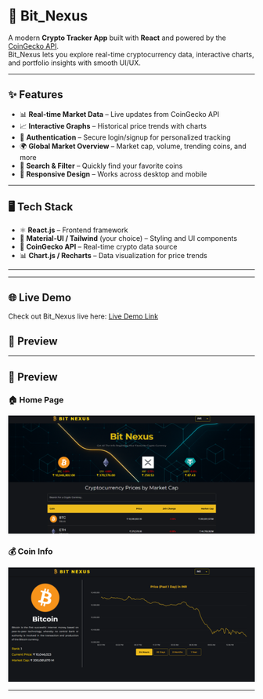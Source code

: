 # 🚀 Bit_Nexus

A modern **Crypto Tracker App** built with **React** and powered by the [CoinGecko API](https://www.coingecko.com/en/api).  
Bit_Nexus lets you explore real-time cryptocurrency data, interactive charts, and portfolio insights with smooth UI/UX.

---

## ✨ Features

- 📊 **Real-time Market Data** – Live updates from CoinGecko API  
- 📈 **Interactive Graphs** – Historical price trends with charts  
- 🔐 **Authentication** – Secure login/signup for personalized tracking  
- 🌍 **Global Market Overview** – Market cap, volume, trending coins, and more  
- 🔎 **Search & Filter** – Quickly find your favorite coins  
- 📱 **Responsive Design** – Works across desktop and mobile  

---

## 🖥️ Tech Stack

- ⚛️ **React.js** – Frontend framework  
- 🎨 **Material-UI / Tailwind** (your choice) – Styling and UI components  
- 🔌 **CoinGecko API** – Real-time crypto data source  
- 📊 **Chart.js / Recharts** – Data visualization for price trends    

---
---

## 🌐 Live Demo

Check out Bit_Nexus live here: [Live Demo Link](https://abhijitmukherjee36.github.io/Bit_Nexus)


## 📸 Preview

 
---

## 📸 Preview

### 🏠 Home Page

<p align="center">
  <img src="public/assets/homepage.png" width="700" alt="Bit_Nexus Home Preview"/>
</p>

### 💰 Coin Info

<p align="center">
  <img src="public/assets/graph.png" width="700" alt="Bit_Nexus Coin Info Preview"/>
</p>


---



